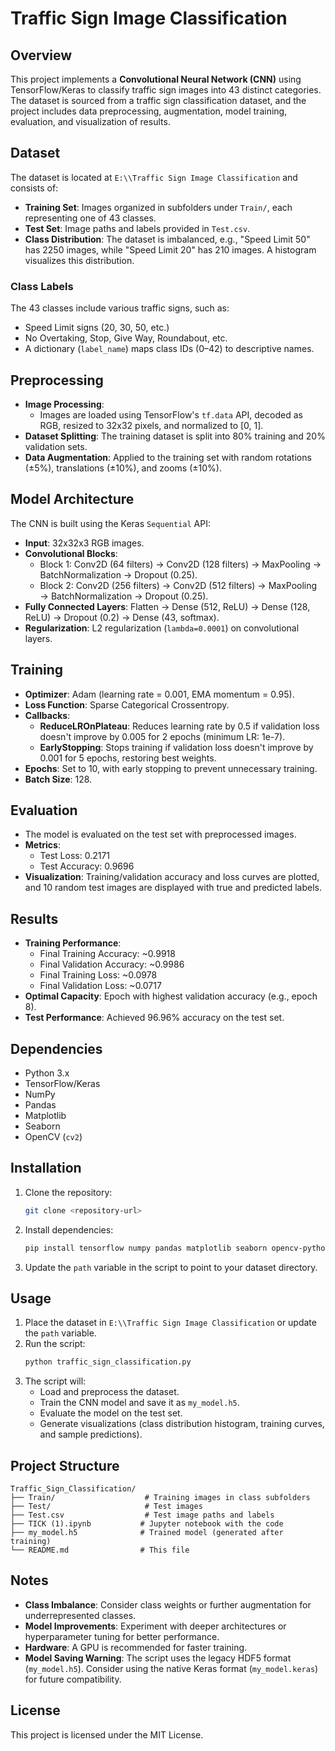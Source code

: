 # Traffic Sign Image Classification

## Overview
This project implements a **Convolutional Neural Network (CNN)** using TensorFlow/Keras to classify traffic sign images into 43 distinct categories. The dataset is sourced from a traffic sign classification dataset, and the project includes data preprocessing, augmentation, model training, evaluation, and visualization of results.

## Dataset
The dataset is located at `E:\\Traffic Sign Image Classification` and consists of:
- **Training Set**: Images organized in subfolders under `Train/`, each representing one of 43 classes.
- **Test Set**: Image paths and labels provided in `Test.csv`.
- **Class Distribution**: The dataset is imbalanced, e.g., "Speed Limit 50" has 2250 images, while "Speed Limit 20" has 210 images. A histogram visualizes this distribution.

### Class Labels
The 43 classes include various traffic signs, such as:
- Speed Limit signs (20, 30, 50, etc.)
- No Overtaking, Stop, Give Way, Roundabout, etc.
- A dictionary (`label_name`) maps class IDs (0–42) to descriptive names.

## Preprocessing
- **Image Processing**:
  - Images are loaded using TensorFlow's `tf.data` API, decoded as RGB, resized to 32x32 pixels, and normalized to [0, 1].
- **Dataset Splitting**: The training dataset is split into 80% training and 20% validation sets.
- **Data Augmentation**: Applied to the training set with random rotations (±5%), translations (±10%), and zooms (±10%).

## Model Architecture
The CNN is built using the Keras `Sequential` API:
- **Input**: 32x32x3 RGB images.
- **Convolutional Blocks**:
  - Block 1: Conv2D (64 filters) → Conv2D (128 filters) → MaxPooling → BatchNormalization → Dropout (0.25).
  - Block 2: Conv2D (256 filters) → Conv2D (512 filters) → MaxPooling → BatchNormalization → Dropout (0.25).
- **Fully Connected Layers**: Flatten → Dense (512, ReLU) → Dense (128, ReLU) → Dropout (0.2) → Dense (43, softmax).
- **Regularization**: L2 regularization (`lambda=0.0001`) on convolutional layers.

## Training
- **Optimizer**: Adam (learning rate = 0.001, EMA momentum = 0.95).
- **Loss Function**: Sparse Categorical Crossentropy.
- **Callbacks**:
  - **ReduceLROnPlateau**: Reduces learning rate by 0.5 if validation loss doesn't improve by 0.005 for 2 epochs (minimum LR: 1e-7).
  - **EarlyStopping**: Stops training if validation loss doesn't improve by 0.001 for 5 epochs, restoring best weights.
- **Epochs**: Set to 10, with early stopping to prevent unnecessary training.
- **Batch Size**: 128.

## Evaluation
- The model is evaluated on the test set with preprocessed images.
- **Metrics**:
  - Test Loss: 0.2171
  - Test Accuracy: 0.9696
- **Visualization**: Training/validation accuracy and loss curves are plotted, and 10 random test images are displayed with true and predicted labels.

## Results
- **Training Performance**:
  - Final Training Accuracy: ~0.9918
  - Final Validation Accuracy: ~0.9986
  - Final Training Loss: ~0.0978
  - Final Validation Loss: ~0.0717
- **Optimal Capacity**: Epoch with highest validation accuracy (e.g., epoch 8).
- **Test Performance**: Achieved 96.96% accuracy on the test set.

## Dependencies
- Python 3.x
- TensorFlow/Keras
- NumPy
- Pandas
- Matplotlib
- Seaborn
- OpenCV (`cv2`)

## Installation
1. Clone the repository:
   ```bash
   git clone <repository-url>
   ```
2. Install dependencies:
   ```bash
   pip install tensorflow numpy pandas matplotlib seaborn opencv-python
   ```
3. Update the `path` variable in the script to point to your dataset directory.

## Usage
1. Place the dataset in `E:\\Traffic Sign Image Classification` or update the `path` variable.
2. Run the script:
   ```bash
   python traffic_sign_classification.py
   ```
3. The script will:
   - Load and preprocess the dataset.
   - Train the CNN model and save it as `my_model.h5`.
   - Evaluate the model on the test set.
   - Generate visualizations (class distribution histogram, training curves, and sample predictions).

## Project Structure
```
Traffic_Sign_Classification/
├── Train/                    # Training images in class subfolders
├── Test/                     # Test images
├── Test.csv                  # Test image paths and labels
├── TICK (1).ipynb           # Jupyter notebook with the code
├── my_model.h5              # Trained model (generated after training)
└── README.md                # This file
```

## Notes
- **Class Imbalance**: Consider class weights or further augmentation for underrepresented classes.
- **Model Improvements**: Experiment with deeper architectures or hyperparameter tuning for better performance.
- **Hardware**: A GPU is recommended for faster training.
- **Model Saving Warning**: The script uses the legacy HDF5 format (`my_model.h5`). Consider using the native Keras format (`my_model.keras`) for future compatibility.

## License
This project is licensed under the MIT License.
